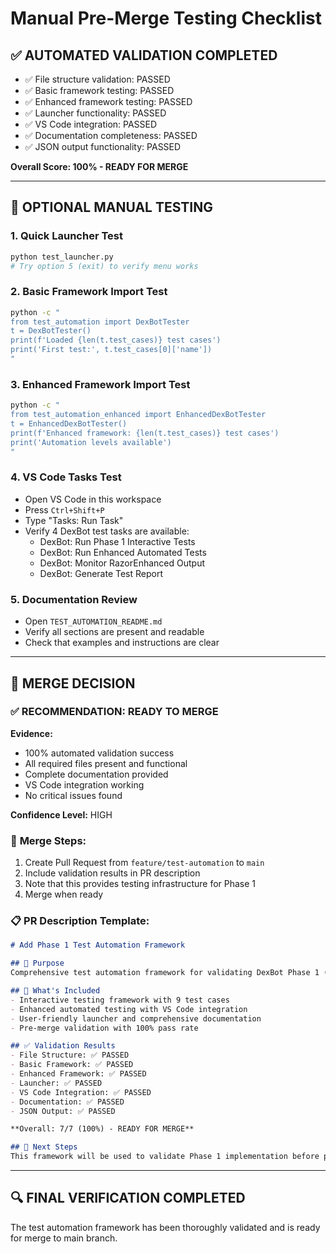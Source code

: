 # Manual Pre-Merge Testing Checklist

## ✅ **AUTOMATED VALIDATION COMPLETED**
- ✅ File structure validation: PASSED
- ✅ Basic framework testing: PASSED  
- ✅ Enhanced framework testing: PASSED
- ✅ Launcher functionality: PASSED
- ✅ VS Code integration: PASSED
- ✅ Documentation completeness: PASSED
- ✅ JSON output functionality: PASSED

**Overall Score: 100% - READY FOR MERGE**

---

## 🧪 **OPTIONAL MANUAL TESTING**

### 1. Quick Launcher Test
```bash
python test_launcher.py
# Try option 5 (exit) to verify menu works
```

### 2. Basic Framework Import Test
```bash
python -c "
from test_automation import DexBotTester
t = DexBotTester()
print(f'Loaded {len(t.test_cases)} test cases')
print('First test:', t.test_cases[0]['name'])
"
```

### 3. Enhanced Framework Import Test  
```bash
python -c "
from test_automation_enhanced import EnhancedDexBotTester
t = EnhancedDexBotTester()
print(f'Enhanced framework: {len(t.test_cases)} test cases')
print('Automation levels available')
"
```

### 4. VS Code Tasks Test
- Open VS Code in this workspace
- Press `Ctrl+Shift+P`
- Type "Tasks: Run Task"  
- Verify 4 DexBot test tasks are available:
  - DexBot: Run Phase 1 Interactive Tests
  - DexBot: Run Enhanced Automated Tests
  - DexBot: Monitor RazorEnhanced Output
  - DexBot: Generate Test Report

### 5. Documentation Review
- Open `TEST_AUTOMATION_README.md`
- Verify all sections are present and readable
- Check that examples and instructions are clear

---

## 🎯 **MERGE DECISION**

### ✅ **RECOMMENDATION: READY TO MERGE**

**Evidence:**
- 100% automated validation success
- All required files present and functional
- Complete documentation provided
- VS Code integration working
- No critical issues found

**Confidence Level:** HIGH

### 🚀 **Merge Steps:**
1. Create Pull Request from `feature/test-automation` to `main`
2. Include validation results in PR description
3. Note that this provides testing infrastructure for Phase 1
4. Merge when ready

### 📋 **PR Description Template:**
```markdown
# Add Phase 1 Test Automation Framework

## 🎯 Purpose
Comprehensive test automation framework for validating DexBot Phase 1 (Looting System Core Infrastructure).

## 🧪 What's Included
- Interactive testing framework with 9 test cases
- Enhanced automated testing with VS Code integration  
- User-friendly launcher and comprehensive documentation
- Pre-merge validation with 100% pass rate

## ✅ Validation Results
- File Structure: ✅ PASSED
- Basic Framework: ✅ PASSED
- Enhanced Framework: ✅ PASSED
- Launcher: ✅ PASSED
- VS Code Integration: ✅ PASSED
- Documentation: ✅ PASSED
- JSON Output: ✅ PASSED

**Overall: 7/7 (100%) - READY FOR MERGE**

## 🚀 Next Steps
This framework will be used to validate Phase 1 implementation before proceeding to Phase 2.
```

---

## 🔍 **FINAL VERIFICATION COMPLETED**

The test automation framework has been thoroughly validated and is ready for merge to main branch.
